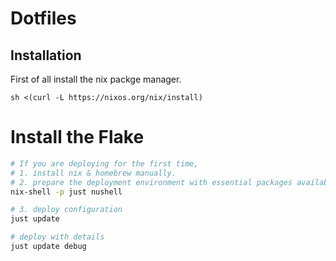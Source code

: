 # Dotfiles

## Installation 
First of all install the nix packge manager.
```shell
sh <(curl -L https://nixos.org/nix/install)
```


# Install the Flake 

```bash
# If you are deploying for the first time,
# 1. install nix & homebrew manually.
# 2. prepare the deployment environment with essential packages available
nix-shell -p just nushell

# 3. deploy configuration
just update 

# deploy with details
just update debug
```

